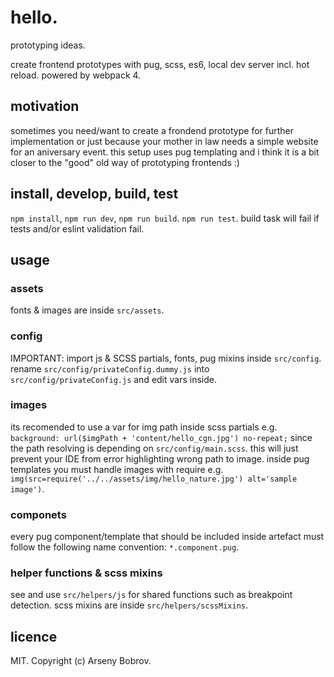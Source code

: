 # hello.
prototyping ideas.

create frontend prototypes with pug, scss, es6, local dev server incl. hot reload. powered by webpack 4.

## motivation
sometimes you need/want to create a frondend prototype for further implementation or just because your mother in law needs a simple website for an aniversary event.
this setup uses pug templating and i think it is a bit closer to the "good" old way of prototyping frontends :)

## install, develop, build, test
```npm install```, ```npm run dev```, ```npm run build```. ```npm run test```.
build task will fail if tests and/or eslint validation fail.

## usage
### assets
fonts & images are inside ```src/assets```.

### config
IMPORTANT: import js & SCSS partials, fonts, pug mixins inside ```src/config```.
rename ```src/config/privateConfig.dummy.js``` into ```src/config/privateConfig.js``` and edit vars inside.

### images
its recomended to use a var for img path inside scss partials e.g. ```background: url($imgPath + 'content/hello_cgn.jpg') no-repeat;``` since
the path resolving is depending on ```src/config/main.scss```. this will just prevent your IDE from error highlighting wrong path to image.
inside pug templates you must handle images with require e.g. ```img(src=require('../../assets/img/hello_nature.jpg') alt='sample image')```.

### componets
every pug component/template that should be included inside artefact must follow the following name convention:
```*.component.pug```.

### helper functions & scss mixins
see and use ```src/helpers/js``` for shared functions such as breakpoint detection.
scss mixins are inside ```src/helpers/scssMixins```.

## licence
MIT. Copyright (c) Arseny Bobrov.